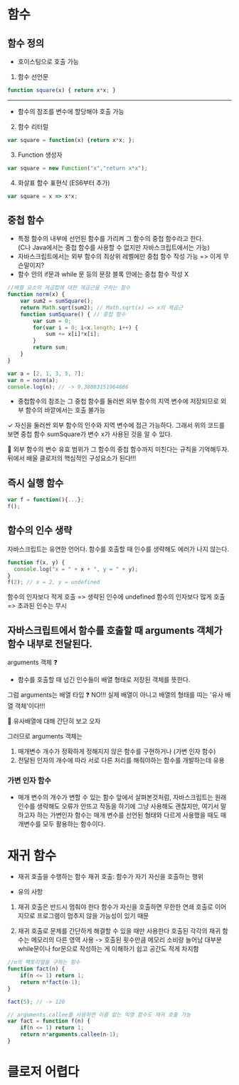 # 함수

## 함수 정의
- 호이스팅으로 호출 가능
1. 함수 선언문
```javascript
function square(x) { return x*x; }
```
---

- 함수의 참조를 변수에 할당해야 호출 가능 
2. 함수 리터럴
```javascript
var square = function(x) {return x*x; };
``` 
3. Function 생성자
```javascript
var square = new Function("x","return x*x");
  ```
4. 화살표 함수 표현식 (ES6부터 추가)
```javascript
var square = x => x*x; 
```

## 중첩 함수
- 특정 함수의 내부에 선언된 함수를 가리켜 그 함수의 중첩 함수라고 한다.   
(C나 Java에서는 중첩 함수를 사용할 수 없지만 자바스크립트에서는 가능)
- 자바스크립트에서는 외부 함수의 최상위 레벨에만 중첩 함수 작성 가능 => 이게 무슨말이지?
- 함수 안의 if문과 while 문 등의 문장 블록 안에는 중첩 함수 작성 X

```javascript
//배열 요소의 제곱합에 대한 제곱근을 구하는 함수
function norm(x) {
    var sum2 = sumSquare();
    return Math.sqrt(sum2); // Math.sqrt(x) => x의 제곱근
    function sumSquare() { // 중첩 함수
        var sum = 0;
        for(var i = 0; i<x.length; i++) {
            sum += x[i]*x[i];
        }
        return sum;
    }
}

var a = [2, 1, 3, 5, 7];
var n = norm(a);
console.log(n); // -> 9.38083151964686
```
- 중첩함수의 참조는 그 중첩 함수를 둘러싼 외부 함수의 지역 변수에 저장되므로 외부 함수의 바깥에서는 호출 불가능

✓ 자신을 둘러싼 외부 함수의 인수와 지역 변수에 접근 가능하다.
그래서 위의 코드를 보면 중첩 함수 sumSquare가 변수 x가 사용된 것을 알 수 있다.

📌 외부 함수의 변수 유효 범위가 그 함수의 중첩 함수까지 미친다는 규칙을 기억해두자. 뒤에서 배울 클로저의 핵심적인 구성요소가 된다!!!

## 즉시 실행 함수
```javascript
var f = function(){...};
f();
```

## 함수의 인수 생략
자바스크립트는 유연한 언어다.
함수를 호출할 때 인수를 생략해도 에러가 나지 않는다.
```javascript
function f(x, y) {
  console.log("x = " + x + ", y = " + y);
}
f(2); // x = 2, y = undefined
```
함수의 인자보다 적게 호출 => 생략된 인수에 undefined
함수의 인자보다 많게 호출 => 초과된 인수는 무시

## 자바스크립트에서 함수를 호출할 때 arguments 객체가 함수 내부로 전달된다.

arguments 객체 ❓
- 함수를 호출할 때 넘긴 인수들이 배열 형태로 저장된 객체를 뜻한다. 

그럼 arguments는 배열 타입 ❓ 
NO!!! 실제 배열이 아니고 배열의 형태를 띠는 '유사 배열 객체'이다!!!

🔎 유사배열에 대해 간단히 보고 오자

그러므로 arguments 객체는 
1. 매개변수 개수가 정확하게 정해지지 않은 함수를 구현하거나 (가변 인자 함수)
2. 전달된 인자의 개수에 따라 서로 다른 처리를 해줘야하는 함수를 개발하는데 유용

### 가변 인자 함수
- 매개 변수의 개수가 변할 수 있는 함수
앞에서 살펴본것처럼, 자바스크립트는 원래 인수를 생략해도 오류가 안뜨고 작동을 하기에 그냥 사용해도 괜찮지만,
여기서 말하고자 하는 가변인자 함수는 매개 변수를 선언된 형태와 다르게 사용했을 때도 매개변수를 모두 활용하는 함수이다.

# 재귀 함수 

- 재귀 호출을 수행하는 함수
재귀 호출: 함수가 자기 자신을 호출하는 행위


- 유의 사항
1. 재귀 호출은 반드시 멈춰야 한다
함수가 자신을 호출하면 무한한 연쇄 호출로 이어지므로 프로그램이 멈추지 않을 가능성이 있기 때문

2. 재귀 호출로 문제를 간단하게 해결할 수 있을 때만 사용한다
호출된 각각의 재귀 함수는 메모리의 다른 영역 사용 -> 호출된 횟수만큼 메모리 소비량 늘어남
대부분 while문이나 for문으로 작성하는 게 이해하기 쉽고 공간도 적게 차지함

```javascript
//n의 팩토리얼을 구하는 함수
function fact(n) {
    if(n <= 1) return 1;
    return n*fact(n-1);
}

fact(5); // -> 120
```
```javascript
// arguments.callee를 사용하면 이름 없는 익명 함수도 재귀 호출 가능
var fact = function f(n) {
    if(n <= 1) return 1;
    return n*arguments.callee(n-1);
}
```

# 클로저 어렵다 


